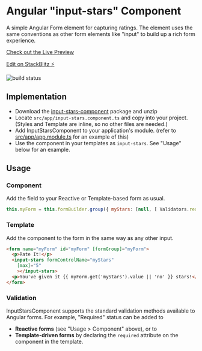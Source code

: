 # Angular "input-stars" Component

A simple Angular Form element for capturing ratings. The element uses the same conventions as other form elements like "input" to build up a rich form experience.

[Check out the Live Preview](https://angular-x2xcby.stackblitz.io/)

[Edit on StackBlitz ⚡️](https://stackblitz.com/edit/angular-x2xcby)

![build status](https://travis-ci.com/gklandes/input-stars-component.svg?branch=master&status=failed "Travis CI Build Status")

## Implementation
* Download the [input-stars-component](https://github.com/gklandes/input-stars-component/archive/master.zip) package and unzip
* Locate `src/app/input-stars.component.ts` and copy into your project. (Styles and Template are inline, so no other files are needed.)
* Add InputStarsComponent to your application's module. (refer to [src/app/app.module.ts](https://github.com/gklandes/input-stars-component/blob/master/src/app/app.module.ts) for an example of this)
* Use the component in your templates as `input-stars`. See "Usage" below for an example.

## Usage
### Component
Add the field to your Reactive or Template-based form as usual.
```javascript
this.myForm = this.formBuilder.group({ myStars: [null, [ Validators.required ]] })
```

### Template
Add the component to the form in the same way as any other input.
```html
<form name="myForm" id="myForm" [formGroup]="myForm">
  <p>Rate It!</p>
  <input-stars formControlName="myStars"
    [max]="5"
    ></input-stars>
  <p>You've given it {{ myForm.get('myStars').value || 'no' }} stars!</p>
</form>
```

### Validation
InputStarsComponent supports the standard validation methods available to Angular forms. For example, "Required" status can be added to
* **Reactive forms** (see "Usage > Component" above), or to
* **Template-driven forms** by declaring the `required` attribute on the component in the template.
